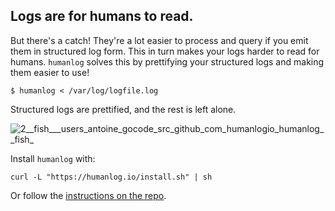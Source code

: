 ## Logs are for humans to read. 

But there's a catch! They're a lot easier to process and query if you emit them in structured log form. This in turn makes your logs harder to read for humans. `humanlog` solves this by prettifying your structured logs and making them easier to use!

```
$ humanlog < /var/log/logfile.log
```

Structured logs are prettified, and the rest is left alone.

![2__fish___users_antoine_gocode_src_github_com_humanlogio_humanlog__fish_](https://cloud.githubusercontent.com/assets/1189716/4328545/f2330bb4-3f86-11e4-8242-4f49f6ae9efc.png)




Install `humanlog` with:
```
curl -L "https://humanlog.io/install.sh" | sh
```

Or follow the [instructions on the repo](https://github.com/humanlogio/humanlog#humanlog).
